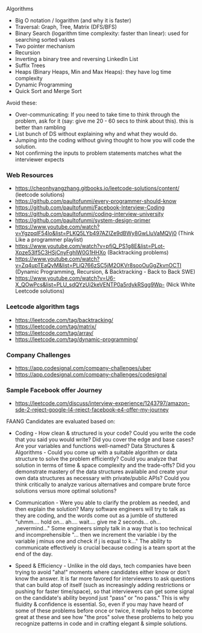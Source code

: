 Algorithms

- Big O notation / logarithm (and why it is faster)
- Traversal: Graph, Tree, Matrix (DFS/BFS)
- Binary Search (logarithm time complexity: faster than linear): used for searching sorted values
- Two pointer mechanism
- Recursion
- Inverting a binary tree and reversing LinkedIn List
- Suffix Trees
- Heaps (Binary Heaps, Min and Max Heaps): they have log time complexity
- Dynamic Programming
- Quick Sort and Merge Sort 


Avoid these: 
- Over-communicating: If you need to take time to think through the problem, ask for it (say: give me 20 - 60 secs to think about this). this is better than rambling
- List bunch of DS without explaining why and what they would do.
- Jumping into the coding without giving thought to how you will code the solution.
- Not confirming the inputs to problem statements matches what the interviewer expects

### Web Resources
- https://cheonhyangzhang.gitbooks.io/leetcode-solutions/content/ (leetcode solutions)
- https://github.com/paultofunmi/every-programmer-should-know
- https://github.com/paultofunmi/Facebook-Interview-Coding
- https://github.com/paultofunmi/coding-interview-university
- https://github.com/paultofunmi/system-design-primer
- https://www.youtube.com/watch?v=YgzpqlF54lo&list=PLKQ5LYb497AZIZe9dBWy8GwLluVaMQVj0 (Think Like a programmer playlist)
- https://www.youtube.com/watch?v=pfiQ_PS1g8E&list=PLot-Xpze53lf5C3HSjCnyFghlW0G1HHXo (Backtracking problems)
- https://www.youtube.com/watch?v=Zq4upTEaQyM&list=PLiQ766zSC5jM2OKVr8sooOuGgZkvnOCTI (Dynamic Programming, Recursion, & Backtracking - Back to Back SWE)
- https://www.youtube.com/watch?v=U6-X_QOwPcs&list=PLU_sdQYzUj2keVENTP0a5rdykRSgg9Wp- (Nick White Leetcode solutions)

### Leetcode algorithm tags
- https://leetcode.com/tag/backtracking/
- https://leetcode.com/tag/matrix/
- https://leetcode.com/tag/array/
- https://leetcode.com/tag/dynamic-programming/

### Company Challenges
- https://app.codesignal.com/company-challenges/uber
- https://app.codesignal.com/company-challenges/codesignal

### Sample Facebook offer Journey 
- https://leetcode.com/discuss/interview-experience/1243797/amazon-sde-2-reject-google-l4-reject-facebook-e4-offer-my-journey

FAANG Candidates are evaluated based on: 
- Coding - How clean & structured is your code?  Could you write the code that you said you would write?  Did you cover the edge and base cases?  Are your variables and functions well-named? 
Data Structures & Algorithms - Could you come up with a suitable algorithm or data structure to solve the problem efficiently?  Could you analyze that solution in terms of time & space complexity and the trade-offs?  Did you demonstrate mastery of the data structures available and create your own data structures as necessary with private/public APIs?  Could you think critically to analyze various alternatives and compare brute force solutions versus more optimal solutions?

- Communication - Were you able to clarify the problem as needed, and then explain the solution?  Many software engineers will try to talk as they are coding, and the words come out as a jumble of stuttered "uhmm.... hold on... ah.... wait.... give me 2 seconds... oh... ,nevermind..."  Some engineers simply talk in a way that is too technical and incomprehensible "... then we increment the variable i by the variable j minus one and check if j is equal to k..."  The ability to communicate effectively is crucial because coding is a team sport at the end of the day.

- Speed & Efficiency - Unlike in the old days, tech companies have been trying to avoid "aha!" moments where candidates either know or don't know the answer.  It is far more favored for interviewers to ask questions that can build atop of itself (such as increasingly adding restrictions or pushing for faster time/space), so that interviewers can get some signal on the candidate's ability beyond just "pass" or "no pass."  This is why fluidity & confidence is essential.  So, even if you may have heard of some of these problems before once or twice, it really helps to become great at these and see how "the pros" solve these problems to help you recognize patterns in code and in crafting elegant & simple solutions.